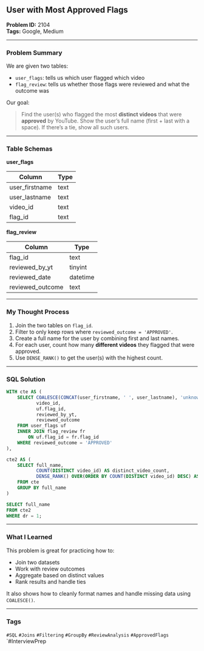 ## User with Most Approved Flags

**Problem ID:** 2104  
**Tags:** Google, Medium  

---

### Problem Summary

We are given two tables:

- `user_flags`: tells us which user flagged which video
- `flag_review`: tells us whether those flags were reviewed and what the outcome was

Our goal:
> Find the user(s) who flagged the most **distinct videos** that were **approved** by YouTube.
> Show the user’s full name (first + last with a space).
> If there’s a tie, show all such users.

---

### Table Schemas

**user_flags**

| Column          | Type |
|------------------|------|
| user_firstname   | text |
| user_lastname    | text |
| video_id         | text |
| flag_id          | text |

**flag_review**

| Column          | Type     |
|------------------|----------|
| flag_id          | text     |
| reviewed_by_yt   | tinyint  |
| reviewed_date    | datetime |
| reviewed_outcome | text     |

---

### My Thought Process

1. Join the two tables on `flag_id`.
2. Filter to only keep rows where `reviewed_outcome = 'APPROVED'`.
3. Create a full name for the user by combining first and last names.
4. For each user, count how many **different videos** they flagged that were approved.
5. Use `DENSE_RANK()` to get the user(s) with the highest count.

---

### SQL Solution

```sql
WITH cte AS (
    SELECT COALESCE(CONCAT(user_firstname, ' ', user_lastname), 'unknown') AS full_name,
           video_id,
           uf.flag_id,
           reviewed_by_yt,
           reviewed_outcome
    FROM user_flags uf
    INNER JOIN flag_review fr
        ON uf.flag_id = fr.flag_id
    WHERE reviewed_outcome = 'APPROVED'
),

cte2 AS (
    SELECT full_name,
           COUNT(DISTINCT video_id) AS distinct_video_count,
           DENSE_RANK() OVER(ORDER BY COUNT(DISTINCT video_id) DESC) AS dr
    FROM cte
    GROUP BY full_name
)

SELECT full_name
FROM cte2
WHERE dr = 1;
```

---

### What I Learned

This problem is great for practicing how to:
- Join two datasets
- Work with review outcomes
- Aggregate based on distinct values
- Rank results and handle ties

It also shows how to cleanly format names and handle missing data using `COALESCE()`.

---

### Tags
`#SQL` `#Joins` `#Filtering` `#GroupBy` `#ReviewAnalysis` `#ApprovedFlags` `#InterviewPrep
